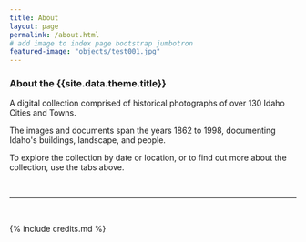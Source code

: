 ```yaml
---
title: About
layout: page
permalink: /about.html
# add image to index page bootstrap jumbotron
featured-image: "objects/test001.jpg"
---
```

<h3>About the {{site.data.theme.title}}</h3>
<p>A digital collection comprised of historical photographs of over 130 Idaho Cities and Towns.

The images and documents span the years 1862 to 1998, documenting Idaho's buildings, landscape, and people.

To explore the collection by date or location, or to find out more about the collection, use the tabs above.</p>
<br>
<hr>
<br>

{% include credits.md %}
